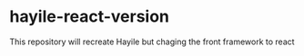 # hayile-react-version
This repository will recreate Hayile but chaging the front framework to react
